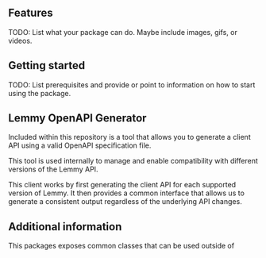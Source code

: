 ## Features

TODO: List what your package can do. Maybe include images, gifs, or videos.

## Getting started

TODO: List prerequisites and provide or point to information on how to
start using the package.

## Lemmy OpenAPI Generator

Included within this repository is a tool that allows you to generate a client API using a valid OpenAPI specification file.

This tool is used internally to manage and enable compatibility with different versions of the Lemmy API.

This client works by first generating the client API for each supported version of Lemmy. It then provides a common interface that allows us
to generate a consistent output regardless of the underlying API changes.

## Additional information

This packages exposes common classes that can be used outside of 
